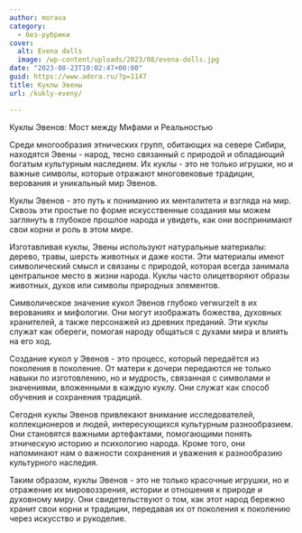 ```yaml
---
author: morava
category:
  - без-рубрики
cover:
  alt: Evena dolls
  image: /wp-content/uploads/2023/08/evena-dolls.jpg
date: "2023-08-23T10:02:47+00:00"
guid: https://www.adora.ru/?p=1147
title: Куклы Эвены
url: /kukly-eveny/

---
```

Куклы Эвенов: Мост между Мифами и Реальностью

Среди многообразия этнических групп, обитающих на севере Сибири, находятся Эвены \- народ, тесно связанный с природой и обладающий богатым культурным наследием. Их куклы \- это не только игрушки, но и важные символы, которые отражают многовековые традиции, верования и уникальный мир Эвенов.

Куклы Эвенов \- это путь к пониманию их менталитета и взгляда на мир. Сквозь эти простые по форме искусственные создания мы можем заглянуть в глубокое прошлое народа и увидеть, как они воспринимают свои корни и роль в этом мире.

Изготавливая куклы, Эвены используют натуральные материалы: дерево, травы, шерсть животных и даже кости. Эти материалы имеют символический смысл и связаны с природой, которая всегда занимала центральное место в жизни народа. Куклы часто олицетворяют образы животных, духов или символы природных элементов.

Символическое значение кукол Эвенов глубоко verwurzelt в их верованиях и мифологии. Они могут изображать божества, духовных хранителей, а также персонажей из древних преданий. Эти куклы служат как обереги, помогая народу общаться с духами мира и влиять на его ход.

Создание кукол у Эвенов \- это процесс, который передаётся из поколения в поколение. От матери к дочери передаются не только навыки по изготовлению, но и мудрость, связанная с символами и значениями, вложенными в каждую куклу. Они служат как способ обучения и сохранения традиций.

Сегодня куклы Эвенов привлекают внимание исследователей, коллекционеров и людей, интересующихся культурным разнообразием. Они становятся важными артефактами, помогающими понять этническую историю и психологию народа. Кроме того, они напоминают нам о важности сохранения и уважения к разнообразию культурного наследия.

Таким образом, куклы Эвенов \- это не только красочные игрушки, но и отражение их мировоззрения, истории и отношения к природе и духовному миру. Они свидетельствуют о том, как этот народ бережно хранит свои корни и традиции, передавая их от поколения к поколению через искусство и рукоделие.
